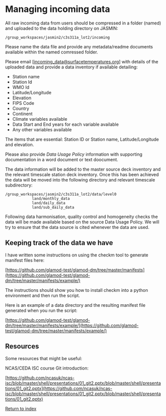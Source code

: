 # Managing incoming data

All raw incoming data from users should be compressed in a folder (named) and uploaded to the data holding directory on JASMIN:

`/group_workspaces/jasmin2/c3s311a_lot2/incoming`

Please name the data file and provide any metadata/readme documents available within the named comressed folder.

Please email [incoming_data@surfacetemperatures.org] with details of the uploaded data and provide a data inventory if available detailing:

* Station name
* Station Id
* WMO Id
* Latitude/Longitude
* Elevation
* FIPS Code
* Country
* Continent
* Climate variables available
* Data Start and End years for each variable available
* Any other variables available

The items that are essential: Station ID or Station name, Latitude/Longitude and elevation.

Please also provide *Data Usage Policy* information with supporting documentation in a word document or text doocument.

The data information will be added to the master source deck inventory and the relevant timescale station deck inventory. Once this has been achieved the data will be moved into the following directory and relevant timescale subdirectory:

```
/group_workspaces/jasmin2/c3s311a_lot2/data/level0
            land/monthly_data
            land/daily_data
            land/sub_daily_data
```

Following data harmonisation, quality control and homogeneity checks the data will be made available based on the source Data Usage Policy. We will try to ensure that the data source is cited whenever the data are used.

## Keeping track of the data we have

I have written some instructions on using the checkm tool to generate manifest files here:

[https://github.com/glamod-test/glamod-dm/tree/master/manifests](https://github.com/glamod-test/glamod-dm/tree/master/manifests/example/)

The instructions should show you how to install checkm into a python environment and then run the script.

Here is an example of a data directory and the resulting manifest file generated when you run the script:

[https://github.com/glamod-test/glamod-dm/tree/master/manifests/example/](https://github.com/glamod-test/glamod-dm/tree/master/manifests/example/)

## Resources

Some resources that might be useful:

NCAS/CEDA ISC course Git introduction:

[https://github.com/ncasuk/ncas-isc/blob/master/shell/presentations/01_git2.pptx/blob/master/shell/presentations/01_git2.pptx](https://github.com/ncasuk/ncas-isc/blob/master/shell/presentations/01_git2.pptx/blob/master/shell/presentations/01_git2.pptx)

[Return to index](README.md)
